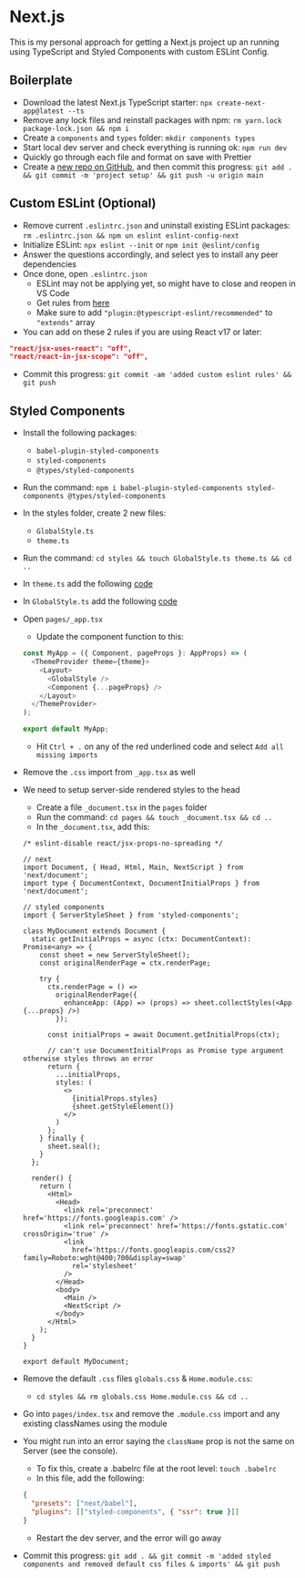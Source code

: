 # Next.js

This is my personal approach for getting a Next.js project up an running using TypeScript and Styled Components with custom ESLint Config.

## Boilerplate

- Download the latest Next.js TypeScript starter: `npx create-next-app@latest --ts`
- Remove any lock files and reinstall packages with npm: `rm yarn.lock package-lock.json && npm i`
- Create a `components` and `types` folder: `mkdir components types`
- Start local dev server and check everything is running ok: `npm run dev`
- Quickly go through each file and format on save with Prettier
- Create a [new repo on GitHub](https://github.com/new), and then commit this progress: `git add . && git commit -m 'project setup' && git push -u origin main`

## Custom ESLint (Optional)

- Remove current `.eslintrc.json` and uninstall existing ESLint packages: `rm .eslintrc.json && npm un eslint eslint-config-next`
- Initialize ESLint: `npx eslint --init` or `npm init @eslint/config`
- Answer the questions accordingly, and select yes to install any peer dependencies
- Once done, open `.eslintrc.json`
  - ESLint may not be applying yet, so might have to close and reopen in VS Code
  - Get rules from [here](https://github.com/andrews1022/eslint-react-quick-setup/blob/main/rules/create-react-app.json)
  - Make sure to add `"plugin:@typescript-eslint/recommended"` to `"extends"` array
- You can add on these 2 rules if you are using React v17 or later:

```json
"react/jsx-uses-react": "off",
"react/react-in-jsx-scope": "off",
```

- Commit this progress: `git commit -am 'added custom eslint rules' && git push`

## Styled Components

- Install the following packages:
  - `babel-plugin-styled-components`
  - `styled-components`
  - `@types/styled-components`
- Run the command: `npm i babel-plugin-styled-components styled-components @types/styled-components`
- In the styles folder, create 2 new files:
  - `GlobalStyle.ts`
  - `theme.ts`
- Run the command: `cd styles && touch GlobalStyle.ts theme.ts && cd ..`
- In `theme.ts` add the following [code](https://gist.github.com/andrews1022/051e113b6ff46a7252bcac1d3b9045fb)
- In `GlobalStyle.ts` add the following [code](https://gist.github.com/andrews1022/96c86f6aaa1a12d1332317dffff208f8)
- Open `pages/_app.tsx`

  - Update the component function to this:

  ```ts
  const MyApp = ({ Component, pageProps }: AppProps) => (
    <ThemeProvider theme={theme}>
      <Layout>
        <GlobalStyle />
        <Component {...pageProps} />
      </Layout>
    </ThemeProvider>
  );

  export default MyApp;
  ```

  - Hit `Ctrl + .` on any of the red underlined code and select `Add all missing imports`

- Remove the `.css` import from `_app.tsx` as well

- We need to setup server-side rendered styles to the head

  - Create a file `_document.tsx` in the `pages` folder
  - Run the command: `cd pages && touch _document.tsx && cd ..`
  - In the `_document.tsx`, add this:

  ```tsx
  /* eslint-disable react/jsx-props-no-spreading */

  // next
  import Document, { Head, Html, Main, NextScript } from 'next/document';
  import type { DocumentContext, DocumentInitialProps } from 'next/document';

  // styled components
  import { ServerStyleSheet } from 'styled-components';

  class MyDocument extends Document {
    static getInitialProps = async (ctx: DocumentContext): Promise<any> => {
      const sheet = new ServerStyleSheet();
      const originalRenderPage = ctx.renderPage;

      try {
        ctx.renderPage = () =>
          originalRenderPage({
            enhanceApp: (App) => (props) => sheet.collectStyles(<App {...props} />)
          });

        const initialProps = await Document.getInitialProps(ctx);

        // can't use DocumentInitialProps as Promise type argument otherwise styles throws an error
        return {
          ...initialProps,
          styles: (
            <>
              {initialProps.styles}
              {sheet.getStyleElement()}
            </>
          )
        };
      } finally {
        sheet.seal();
      }
    };

    render() {
      return (
        <Html>
          <Head>
            <link rel='preconnect' href='https://fonts.googleapis.com' />
            <link rel='preconnect' href='https://fonts.gstatic.com' crossOrigin='true' />
            <link
              href='https://fonts.googleapis.com/css2?family=Roboto:wght@400;700&display=swap'
              rel='stylesheet'
            />
          </Head>
          <body>
            <Main />
            <NextScript />
          </body>
        </Html>
      );
    }
  }

  export default MyDocument;
  ```

- Remove the default `.css` files `globals.css` & `Home.module.css`:
  - `cd styles && rm globals.css Home.module.css && cd ..`
- Go into `pages/index.tsx` and remove the `.module.css` import and any existing classNames using the module

- You might run into an error saying the `className` prop is not the same on Server (see the console).

  - To fix this, create a .babelrc file at the root level: `touch .babelrc`
  - In this file, add the following:

  ```json
  {
    "presets": ["next/babel"],
    "plugins": [["styled-components", { "ssr": true }]]
  }
  ```

  - Restart the dev server, and the error will go away

- Commit this progress: `git add . && git commit -m 'added styled components and removed default css files & imports' && git push`

